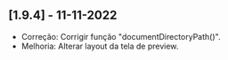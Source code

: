 ## [1.9.4] - 11-11-2022
- Correção: Corrigir função "documentDirectoryPath()".
- Melhoria: Alterar layout da tela de preview.

